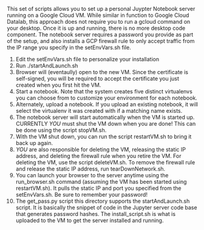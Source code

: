 
This set of scripts allows you to set up a personal Juypter Notebook server running on a Google Cloud VM. While
similar in function to Google Cloud Datalab, this approach does not require you to run a gcloud command on your
desktop. Once it is up and running, there is no more desktop code component. The notebook server requires a password you
provide as part of the setup, and also installs a GCP firewall rule to only accept traffic from the IP range you
specify in the setEnvVars.sh file.

1) Edit the setEnvVars.sh file to personalize your installation
2) Run ./startAndLaunch.sh
3) Browser will (eventaully) open to the new VM. Since the certificate is self-signed, you will be required to
   accept the certificate you just created when you first hit the VM.
4) Start a notebook. Note that the system creates five distinct virtualenvs you can choose from to customize your
   environment for each notebook.
5) Alternately, upload a notebook. If you upload an existing notebook, it will select the virtualenv it was
   created with if a matching name exists.
6) The notebook server will start automatically when the VM is started up. CURRENTLY *YOU* must shut the
   VM down when you are done! This can be done using the script stopVM.sh.
7) With the VM shut down, you can run the script restartVM.sh to bring it back up again.
8) *YOU* are also responsible for deleting the VM, releasing the static IP address, and deleting the firewall rule when you
   retire the VM. For deleting the VM, use the script deleteVM.sh. To remove the firewall rule and release the static
   IP address, run tearDownNetwork.sh.
9) You can launch your browser to the server anytime using the run_browser.sh command (assuming the VM has been started
   using restartVM.sh). It pulls the static IP and port you specified from the setEnvVars.sh.
   Be sure to remember your password!
10) The get_pass.py script this directory supports the startAndLaunch.sh script. It is basically the snippet of code in the
    Jupyter server code base that generates password hashes. The install_script.sh is what is uploaded to the VM to
    get the server installed and running.